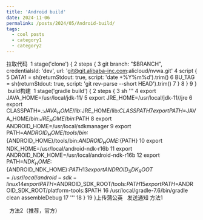 ```yaml
---
title: 'Android build'
date: 2024-11-06
permalink: /posts/2024/05/Android-build/
tags:
  - cool posts
  - category1
  - category2
---
```

拉取代码
​
1
stage('clone') {
2
        steps {
3
        git branch: "$BRANCH", credentialsId: 'dev',  url: 'git@git.alibaba-inc.com:alicloud/nvwa.git'
4
        script {
5
                DATA1 = sh(returnStdout: true, script: 'date +%Y%m%d').trim()
6
               BU_TAG = sh(returnStdout: true, script: 'git rev-parse --short HEAD').trim()
7
        }
8
        }
9
    }
​
build构建
​
1
stage('gradle build') {
2
        steps {
3
        sh '''
4
            export JAVA_HOME=/usr/local/jdk-11/
5
            export JRE_HOME=/usr/local/jdk-11//jre
6
            export CLASSPATH=.:$JAVA_HOME/lib:$JRE_HOME/lib:$CLASSPATH
7
            export PATH=$JAVA_HOME/bin:$JRE_HOME/bin:$PATH
8
            export ANDROID_HOME=/usr/local/sdkmanager
9
            export PATH=${ANDROID_HOME}/tools/bin:${ANDROID_HOME}/tools/bin:${ANDROID_HOME}:${PATH}
10
            export NDK_HOME=/usr/local/android-ndk-r16b
11
            export ANDROID_NDK_HOME=/usr/local/android-ndk-r16b
12
            export PATH=$NDK_HOME:${ANDROID_NDK_HOME}:$PATH
13
            export ANDROID_SDK_ROOT=/usr/local/android-sdk-linux
14
            export PATH=$ANDROID_SDK_ROOT/tools:$PATH
15
            export PATH=$ANDROID_SDK_ROOT/platform-tools:$PATH
16
            /usr/local/gradle-7.6/bin/gradle  clean assembleDebug
17
        '''
18
        }
19
    }
​
上传蒲公英
​
​
发送通知
方法1

​
​
方法2（推荐，官方）

​

​